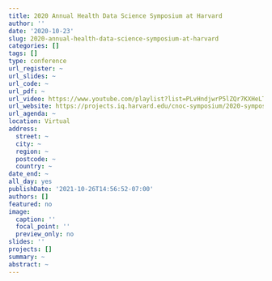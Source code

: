 ```yaml
---
title: 2020 Annual Health Data Science Symposium at Harvard
author: ''
date: '2020-10-23'
slug: 2020-annual-health-data-science-symposium-at-harvard
categories: []
tags: []
type: conference
url_register: ~
url_slides: ~
url_code: ~
url_pdf: ~
url_video: https://www.youtube.com/playlist?list=PLvHndjwrP5lZQr7KXHeLTvYkDfJIXuZHW
url_website: https://projects.iq.harvard.edu/cnoc-symposium/2020-symposium
url_agenda: ~
location: Virtual
address:
  street: ~
  city: ~
  region: ~
  postcode: ~
  country: ~
date_end: ~
all_day: yes
publishDate: '2021-10-26T14:56:52-07:00'
authors: []
featured: no
image:
  caption: ''
  focal_point: ''
  preview_only: no
slides: ''
projects: []
summary: ~
abstract: ~
---
```

<!--more-->

